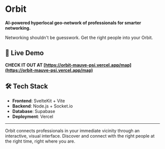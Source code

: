 # Orbit

**AI-powered hyperlocal geo-network of professionals for smarter networking.**

Networking shouldn't be guesswork. Get the right people into your Orbit.

## 🚀 Live Demo

**CHECK IT OUT AT [https://orbit-mauve-psi.vercel.app/map](https://orbit-mauve-psi.vercel.app/map)**

## 🛠️ Tech Stack

- **Frontend**: SvelteKit + Vite
- **Backend**: Node.js + Socket.io
- **Database**: Supabase
- **Deployment**: Vercel

---

Orbit connects professionals in your immediate vicinity through an interactive, visual interface. Discover and connect with the right people at the right time, right where you are.
